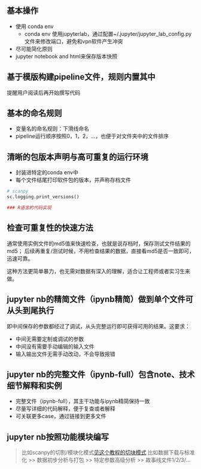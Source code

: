 ## 基本操作
- 使用 conda env
	- conda env 使用jupyterlab，通过配置~/.jupyter/jupyter_lab_config.py文件来修改端口，避免和vpn软件产生冲突
- 尽可能简化原则
- jupyter notebook and html来保存版本快照

## 基于模版构建pipeline文件，规则内置其中

提醒用户阅读后再开始撰写代码

## 基本的命名规则
- 变量名的命名规则：下滑线命名
- pipeline运行顺序按照0，1，2，...，也便于对文件夹中的文件排序


## 清晰的包版本声明与高可重复的运行环境
- 封装进特定的conda env中
- 每个文件结尾打印软件包的版本，并声称存档文件

```python
# scanpy
sc.logging.print_versions()
```

```R
### R语言的代码实现

```


## 检查可重复性的快速方法

通常使用实例文件的md5值来快速检查，也就是说存档时，保存测试文件结果的md5；
后续再重复/测试时候，不用检查结果的数据，直接看md5是否一致即可，迅速可靠。

这种方法更简单暴力，也无需对数据有深入的理解，适合让工程师或者实习生来做。

## jupyter nb的精简文件（ipynb精简）做到单个文件可从头到尾执行

即中间保存的参数都经过了调试，从头完整运行即可获得可用的结果。这要求：
- 中间无需要定制或调试的参数
- 中间没有需要手动编辑的输入文件
- 输入输出文件无需手动改动，不会导致报错

## jupyter nb的完整文件（ipynb-full）包含note、技术细节解释和实例
- 完整文件（ipynb-full），其主干功能与ipynb精简保持一致
- 尽量写详细的代码解释，便于复查或者解释
- 可关联更多case，通过链接到更多文件

## jupyter nb按照功能模块编写
> 比如scanpy的切割/模块化模式[见这个教程的切块模式]()
> 比如数据下载与标准化 >> 数据初步分析与打包 >> 特定参数高级分析 >> 故事线文件1/2/3/...
